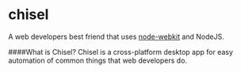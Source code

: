 chisel
======

A web developers best friend that uses [node-webkit](https://github.com/rogerwang/node-webkit) and NodeJS.

[//]: # (WEB_CONTENT_START)


####What is Chisel?
Chisel is a cross-platform desktop app for easy automation of common things that web developers do.
